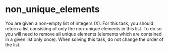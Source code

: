 # non_unique_elements
You are given a non-empty list of integers (X). For this task, you should return a list consisting of only the non-unique elements in this list. To do so you will need to remove all unique elements (elements which are contained in a given list only once). When solving this task, do not change the order of the list.
